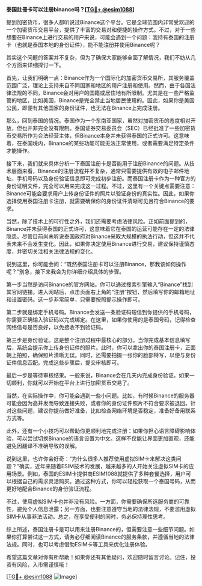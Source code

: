 **泰国註冊卡可以注册binance吗？[[TG💪+ @esim1088](https://t.me/s/esim1088)]**

提到加密货币，很多人都听说过Binance这个平台。它是全球范围内非常受欢迎的一个加密货币交易平台，提供了丰富的交易对和便捷的操作方式。不过，对于一些想要在Binance上进行交易的用户来说，可能会遇到一个问题：我持有泰国的注册卡（也就是泰国本地的身份证件），能不能注册并使用Binance呢？

其实这个问题的答案并不复杂，但为了确保大家能够全面了解情况，我们不妨从几个方面来详细探讨一下。

首先，让我们明确一点：Binance作为一个国际化的加密货币交易所，其服务覆盖范围广泛，理论上支持来自不同国家和地区的用户注册和使用。然而，由于各国法律法规的不同，Binance会对用户的国籍或居住地有所限制。尤其是在一些严格监管的地区，比如美国，Binance是完全禁止当地居民使用的。因此，如果你是美国公民，即便有其他国家的身份证件，也无法在Binance上完成注册。

那么，回到泰国的情况。泰国作为一个东南亚国家，虽然对加密货币的态度相对开放，但也并非完全没有限制。泰国证券交易委员会（SEC）已经批准了一些加密货币交易所作为合法经营主体，但Binance本身并未获得泰国的正式许可。这意味着，在泰国境内，Binance的某些功能可能无法正常使用，或者需要满足特定条件才能操作。

接下来，我们就来具体分析一下泰国注册卡是否能用于注册Binance的问题。从技术层面来看，Binance的注册流程并不复杂，通常只需要提供有效的电子邮件地址、手机号码以及身份验证信息即可完成初步注册。而泰国注册卡作为一种官方的身份证明文件，完全可以用来完成这一过程。不过，这里有一个关键点需要注意：Binance可能会要求用户上传身份证件的照片以验证身份的真实性。因此，如果你选择使用泰国注册卡注册，就需要确保你的身份证件清晰可见且符合Binance的要求。

当然，除了技术上的可行性之外，我们还需要考虑法律风险。正如前面提到的，Binance并未获得泰国的正式许可，这意味着它在泰国的运营可能存在一定的法律隐患。尽管目前尚未听说泰国政府对Binance采取大规模的执法行动，但这并不代表未来不会发生变化。因此，如果你决定使用Binance进行交易，建议保持谨慎态度，并密切关注相关法律法规的变化。

说到这里，你可能会问：“既然泰国注册卡可以注册Binance，那我该如何操作呢？”别急，接下来我会为你详细介绍具体的步骤。

第一步当然是访问Binance的官方网站。你可以通过搜索引擎输入“Binance”找到其官网链接。进入网站后，点击页面右上角的“注册”按钮，然后填写你的邮箱地址和设置密码。这一步非常简单，只需要按照提示操作即可。

第二步就是绑定手机号码。Binance会发送一条验证码短信到你提供的手机号码，你需要正确输入验证码以完成绑定。在这里，如果你使用的是泰国号码，记得检查网络信号是否良好，以免接收不到验证码。

第三步是身份验证。这是整个注册过程中最核心的部分。当你完成基本信息填写后，系统会提示你上传身份证件的照片。此时，你可以拿出你的泰国注册卡，正面朝上拍照，确保照片清晰无误。同时，还需要拍摄一张你的脸部特写，以便与身份证件信息匹配。完成这些步骤后，提交审核即可。

最后一步是等待审核结果。一般来说，Binance会在几天内完成身份验证。如果一切顺利，你就可以开始在平台上进行加密货币交易了。

当然，在实际操作中，你可能会遇到一些小问题。比如，有时候Binance的服务器可能会因为高并发而导致连接失败，或者你的身份证件照片不符合要求被退回。针对这些问题，建议你提前做好准备，比如检查网络环境是否稳定，准备好备用联系方式等。

此外，还有一个小技巧可以帮助你更顺利地完成注册：如果你担心语言障碍影响体验，可以尝试切换Binance的语言设置为中文。这样不仅能让界面更加直观，还能避免因翻译不准确导致的误解。

说到这里，也许你会好奇：“为什么很多人推荐使用虚拟SIM卡来解决这类问题？”确实，近年来随着ESIM技术的发展，越来越多的人开始关注虚拟SIM卡的应用场景。例如，泰国的ESIM卡提供商ESIM1088就提供了多种套餐选择，用户可以根据自己的需求灵活购买。通过这种方式，你可以轻松获取一个泰国号码，从而更好地配合Binance的身份验证流程。

不过，使用虚拟SIM卡也并非没有风险。一方面，你需要确保所选服务商的可靠性，避免个人信息泄露；另一方面，也要注意遵守当地的法律法规，不要滥用虚拟SIM卡从事非法活动。总之，在享受便利的同时，务必保持理性思考。

综上所述，泰国注册卡是可以用来注册Binance的，但需要注意一些细节问题。如果你打算尝试这一方式，请务必仔细阅读Binance的服务条款，并遵循当地的法律法规。同时，也可以考虑借助ESIM卡等工具来优化注册体验。

希望这篇文章对你有所帮助！如果你还有其他疑问，欢迎随时留言讨论。记住，投资有风险，入市需谨慎哦！

[[TG💪+ @esim1088](https://t.me/s/esim1088) ![Image](https://i.postimg.cc/4NQfJmqS/Snipaste-2025-05-13-00-14-12.png)]